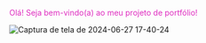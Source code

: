 <span style="color: #df2dc0;">Olá! Seja bem-vindo(a) ao meu projeto de portfólio!</span>


![Captura de tela de 2024-06-27 17-40-24](https://github.com/sunHelen12/Portfolio/assets/173499841/2a0f0a1e-b1e1-4fb0-9b66-73337c522079)
